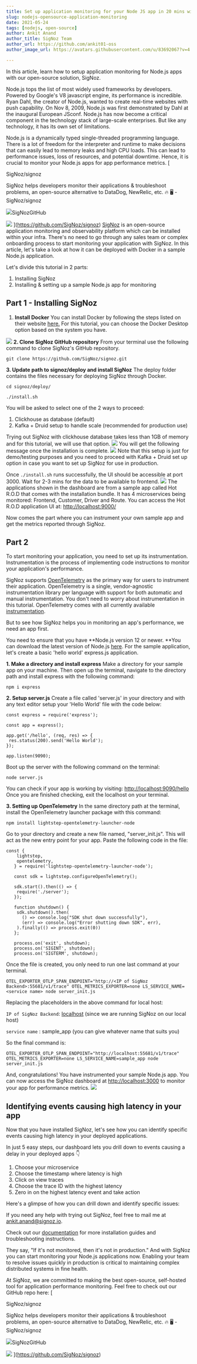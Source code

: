 ```yaml
---
title: Set up application monitoring for your Node JS app in 20 mins with open source - SigNoz
slug: nodejs-opensource-application-monitoring
date: 2021-05-24
tags: [nodejs, open-source]
author: Ankit Anand
author_title: SigNoz Team
author_url: https://github.com/ankit01-oss
author_image_url: https://avatars.githubusercontent.com/u/83692067?v=4

---
```

In this article, learn how to setup application monitoring for Node.js apps with our open-source solution, SigNoz. 
<!--truncate-->

Node.js tops the list of most widely used frameworks by developers. Powered by Google's V8 javascript engine, its performance is incredible. Ryan Dahl, the creator of Node.js, wanted to create real-time websites with push capability. On Nov 8, 2009, Node.js was first demonstrated by Dahl at the inaugural European JSconf. Node.js has now become a critical component in the technology stack of large-scale enterprises. But like any technology, it has its own set of limitations.

Node.js is a dynamically typed single-threaded programming language. There is a lot of freedom for the interpreter and runtime to make decisions that can easily lead to memory leaks and high CPU loads. This can lead to performance issues, loss of resources, and potential downtime. Hence, it is crucial to monitor your Node.js apps for app performance metrics.
[

SigNoz/signoz

SigNoz helps developers monitor their applications & troubleshoot problems, an open-source alternative to DataDog, NewRelic, etc. 🔥 🖥 - SigNoz/signoz

![](https://github.githubassets.com/favicons/favicon.svg)SigNozGitHub

![](https://repository-images.githubusercontent.com/326404870/e961a900-63c9-11eb-83f6-02913cf1b477)
](https://github.com/SigNoz/signoz)
[SigNoz](https://github.com/SigNoz/signoz) is an open-source application monitoring and observability platform which can be installed within your infra. There's no need to go through any sales team or complex onboarding process to start monitoring your application with SigNoz. In this article, let's take a look at how it can be deployed with Docker in a sample Node.js application.

 Let's divide this tutorial in 2 parts:

1. Installing SigNoz
2. Installing & setting up a sample Node.js app for monitoring

## Part 1 - Installing SigNoz

1. **Install Docker**
You can install Docker by following the steps listed on their website [here.](https://www.docker.com/get-started) For this tutorial, you can choose the Docker Desktop option based on the system you have.

![](/img/blog/2021/05/screenzy-1621623948044.png)
**2. Clone SigNoz GitHub repository**
From your terminal use the following command to clone SigNoz's GitHub repository.

    git clone https://github.com/SigNoz/signoz.git

**3. Update path to signoz/deploy and install SigNoz**
The deploy folder contains the files necessary for deploying SigNoz through Docker.

    cd signoz/deploy/

    ./install.sh

You will be asked to select one of the 2 ways to proceed:

1. Clickhouse as database (default)
2. Kafka + Druid setup to handle scale (recommended for production use)

Trying out SigNoz with clickhouse database takes less than 1GB of memory and for this tutorial, we will use that option.
![](/img/blog/2021/06/screenzy-1623086990810.png)
You will get the following message once the installation is complete.
![](/img/blog/2021/06/screenzy-1623086918860.png)
Note that this setup is just for demo/testing purposes and you need to proceed with Kafka + Druid set up option in case you want to set up SigNoz for use in production.

Once `./install.sh` runs successfully, the UI should be accessible at port 3000. Wait for 2-3 mins for the data to be available to frontend.
![](/img/blog/2021/05/screenzy-1621624012520.png)
The applications shown in the dashboard are from a sample app called Hot R.O.D that comes with the installation bundle. It has 4 microservices being monitored: Frontend, Customer, Driver and Route. You can access the Hot R.O.D application UI at: [http://localhost:9000/](http://localhost:9000/)

Now comes the part where you can instrument your own sample app and get the metrics reported through SigNoz.

## Part 2

To start monitoring your application, you need to set up its instrumentation. Instrumentation is the process of implementing code instructions to monitor your application's performance.

SigNoz supports [OpenTelemetry](https://opentelemetry.io/) as the primary way for users to instrument their application. OpenTelemetry is a single, vendor-agnostic instrumentation library per language with support for both automatic and manual instrumentation. You don't need to worry about instrumentation in this tutorial. OpenTelemetry comes with all currently available [instrumentation](https://github.com/open-telemetry/opentelemetry-js#plugins).

But to see how SigNoz helps you in monitoring an app's performance, we need an app first.

You need to ensure that you have **Node.js version 12 or newer. **You can download the latest version of Node.js [here](https://nodejs.org/en/download/). For the sample application, let's create a basic 'hello world' express.js application.

**1. Make a directory and install express**
Make a directory for your sample app on your machine. Then open up the terminal, navigate to the directory path and install express with the following command:

    npm i express

**2. Setup server.js**
Create a file called 'server.js' in your directory and with any text editor setup your 'Hello World' file with the code below:

    const express = require('express');
    
    const app = express();
    
    app.get('/hello', (req, res) => {
     res.status(200).send('Hello World');
    });
    
    app.listen(9090);

Boot up the server with the following command on the terminal:

    node server.js

You can check if your app is working by visiting: [http://localhost:9090/hello](http://localhost:9000/hello)
Once you are finished checking, exit the localhost on your terminal.

**3. Setting up OpenTelemetry**
In the same directory path at the terminal, install the OpenTelemetry launcher package with this command:

    npm install lightstep-opentelemetry-launcher-node

Go to your directory and create a new file named, "server_init.js". This will act as the new entry point for your app. Paste the following code in the file:

    const {
        lightstep,
        opentelemetry,
       } = require('lightstep-opentelemetry-launcher-node');
       
       const sdk = lightstep.configureOpenTelemetry();
       
       sdk.start().then(() => {
        require('./server');
       });
       
       function shutdown() {
        sdk.shutdown().then(
          () => console.log("SDK shut down successfully"),
          (err) => console.log("Error shutting down SDK", err),
        ).finally(() => process.exit(0))
       };
       
       process.on('exit', shutdown);
       process.on('SIGINT', shutdown);
       process.on('SIGTERM', shutdown);

Once the file is created, you only need to run one last command at your terminal.

    OTEL_EXPORTER_OTLP_SPAN_ENDPOINT="http://<IP of SigNoz Backend>:55681/v1/trace" OTEL_METRICS_EXPORTER=none LS_SERVICE_NAME=<service name> node server_init.js

Replacing the placeholders in the above command for local host:

`IP of SigNoz Backend`: [localhost](http://localhost) (since we are running SigNoz on our local host)

`service name` : sample_app (you can give whatever name that suits you)

So the final command is:

    OTEL_EXPORTER_OTLP_SPAN_ENDPOINT="http://localhost:55681/v1/trace" OTEL_METRICS_EXPORTER=none LS_SERVICE_NAME=sample_app node server_init.js

And, congratulations! You have instrumented your sample Node.js app. You can now access the SigNoz dashboard at [http://localhost:3000](http://localhost:3000/) to monitor your app for performance metrics.
![](/img/blog/2021/05/screenzy-1621629522993.png)
## Identifying events causing high latency in your app

Now that you have installed SigNoz, let's see how you can identify specific events causing high latency in your deployed applications. 

In just 5 easy steps, our dashboard lets you drill down to events causing a delay in your deployed apps 👇

1. Choose your microservice
2. Choose the timestamp where latency is high
3. Click on view traces
4. Choose the trace ID with the highest latency
5. Zero in on the highest latency event and take action

Here's a glimpse of how you can drill down and identify specific issues:

If you need any help with trying out SigNoz, feel free to mail me at ankit.anand@signoz.io.

Check out our [documentation](https://signoz.io/docs/deployment/docker) for more installation guides and troubleshooting instructions.

They say, "If it's not monitored, then it's not in production." And with SigNoz you can start monitoring your Node.js applications now. Enabling your team to resolve issues quickly in production is critical to maintaining complex distributed systems in fine health.

At SigNoz, we are committed to making the best open-source, self-hosted tool for application performance monitoring. Feel free to check out our GitHub repo here:
[

SigNoz/signoz

SigNoz helps developers monitor their applications & troubleshoot problems, an open-source alternative to DataDog, NewRelic, etc. 🔥 🖥 - SigNoz/signoz

![](https://github.githubassets.com/favicons/favicon.svg)SigNozGitHub

![](https://repository-images.githubusercontent.com/326404870/e961a900-63c9-11eb-83f6-02913cf1b477)
](https://github.com/SigNoz/signoz)
